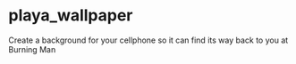 # playa_wallpaper
Create a background for your cellphone so it can find its way back to you at Burning Man
